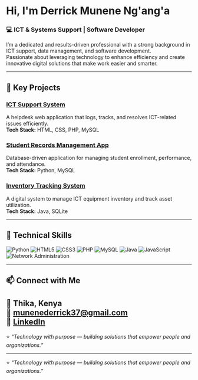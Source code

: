 # Hi, I'm Derrick Munene Ng'ang'a 
### 💻 ICT & Systems Support | Software Developer  

I’m a dedicated and results-driven professional with a strong background in ICT support, data management, and software development.  
Passionate about leveraging technology to enhance efficiency and create innovative digital solutions that make work easier and smarter.

---

## 🚀 Key Projects

### [ICT Support System](https://github.com/derrickmunene/ict-support-system)
A helpdesk web application that logs, tracks, and resolves ICT-related issues efficiently.  
**Tech Stack:** HTML, CSS, PHP, MySQL  

### [Student Records Management App](https://github.com/derrickmunene/student-records-app)
Database-driven application for managing student enrollment, performance, and attendance.  
**Tech Stack:** Python, MySQL  

### [Inventory Tracking System](https://github.com/derrickmunene/inventory-tracker)
A digital system to manage ICT equipment inventory and track asset utilization.  
**Tech Stack:** Java, SQLite  

---

## 🧠 Technical Skills  

![Python](https://img.shields.io/badge/Python-3776AB?style=for-the-badge&logo=python&logoColor=white)
![HTML5](https://img.shields.io/badge/HTML5-E34F26?style=for-the-badge&logo=html5&logoColor=white)
![CSS3](https://img.shields.io/badge/CSS3-1572B6?style=for-the-badge&logo=css3&logoColor=white)
![PHP](https://img.shields.io/badge/PHP-777BB4?style=for-the-badge&logo=php&logoColor=white)
![MySQL](https://img.shields.io/badge/MySQL-4479A1?style=for-the-badge&logo=mysql&logoColor=white)
![Java](https://img.shields.io/badge/Java-ED8B00?style=for-the-badge&logo=openjdk&logoColor=white)
![JavaScript](https://img.shields.io/badge/JavaScript-F7DF1E?style=for-the-badge&logo=javascript&logoColor=black)
![Network Administration](https://img.shields.io/badge/Network_Admin-00599C?style=for-the-badge&logo=cisco&logoColor=white)

---

## 📫 Connect with Me

📍 Thika, Kenya  
📧 [munenederrick37@gmail.com](mailto:munenederrick37@gmail.com)  
💼 [LinkedIn](https://www.linkedin.com/in/derrick-ng-ang-a-8108b7259)   
---

⭐️ *“Technology with purpose — building solutions that empower people and organizations.”* 

---

⭐️ *“Technology with purpose — building solutions that empower people and organizations.”*  
